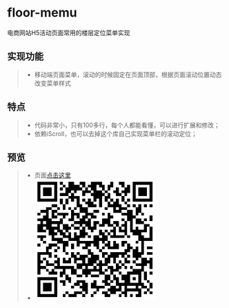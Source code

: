 # floor-memu
电商网站H5活动页面常用的楼层定位菜单实现

## 实现功能
> *  移动端页面菜单，滚动的时候固定在页面顶部，根据页面滚动位置动态改变菜单样式

## 特点
> *  代码非常小，只有100多行，每个人都能看懂，可以进行扩展和修改；
> *  依赖iScroll，也可以去掉这个库自己实现菜单栏的滚动定位；

## 预览
> * 页面[点击这里](https://yangyuji.github.io/floor-memu/demo.html)
> * ![扫描二维码](https://github.com/yangyuji/floor-memu/blob/master/qrcode.png)